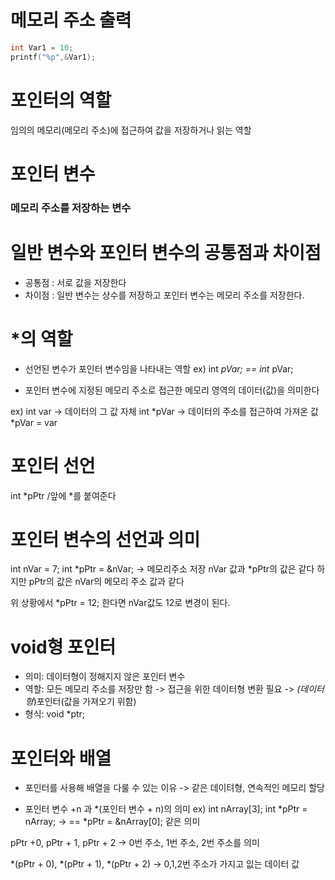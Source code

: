 # 메모리 주소 출력
```c
int Var1 = 10;
printf("%p",&Var1);
```

# 포인터의 역할
임의의 메모리(메모리 주소)에 접근하여 값을 저장하거나 읽는 역할

# 포인터 변수
### 메모리 주소를 저장하는 변수

# 일반 변수와 포인터 변수의 공통점과 차이점

- 공통점 : 서로 값을 저장한다
- 차이점 : 일반 변수는 상수를 저장하고 포인터 변수는 메모리 주소를 저장한다.

# *의 역할

- 선언된 변수가 포인터 변수임을 나타내는 역할
ex) int *pVar; == int* pVar;

- 포인터 변수에 지정된 메모리 주소로 접근한 메모리 영역의 데이터(값)을 의미한다

ex) int var -> 데이터의 그 값 자체
    int *pVar -> 데이터의 주소를 접근하여 가져온 값
    *pVar = var

# 포인터 선언

int *pPtr /앞에 *를 붙여준다

# 포인터 변수의 선언과 의미
int nVar = 7;
int *pPtr = &nVar; -> 메모리주소 저장
nVar 값과 *pPtr의 값은 같다
하지만 pPtr의 값은 nVar의 메모리 주소 값과 같다

위 상황에서
*pPtr = 12; 한다면
nVar값도 12로 변경이 된다.

# void형 포인터

- 의미: 데이터형이 정해지지 않은 포인터 변수
- 역할: 모든 메모리 주소를 저장만 함 -> 접근을 위한 데이터형 변환 필요 ->  *(데이터형*)포인터(값을 가져오기 위함)
- 형식: void *ptr;

# 포인터와 배열
- 포인터를 사용해 배열을 다룰 수 있는 이유
-> 같은 데이텨형, 연속적인 메모리 할당

- 포인터 변수 +n 과 *(포인터 변수 + n)의 의미
ex)
int nArray[3];
int *pPtr = nArray; -> == *pPtr = &nArray[0]; 같은 의미

pPtr +0, pPtr + 1, pPtr + 2 -> 0번 주소, 1번 주소, 2번 주소를 의미

*(pPtr + 0), *(pPtr + 1), *(pPtr + 2) -> 0,1,2번 주소가 가지고 잆는 데이터 값
